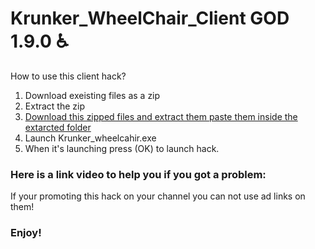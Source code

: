 # Krunker_WheelChair_Client GOD 1.9.0 ♿

How to use this client hack?

1. Download exeisting files as a zip
2. Extract the zip
3. [Download this zipped files and extract them paste them inside the extarcted folder](https://mega.nz/#!g4BFjQzT!hr_Oru_ex1buCIfwAYDL5SEhRMe0KuvYONfVPNxgMdI)
4. Launch Krunker_wheelcahir.exe
5. When it's launching press (OK) to launch hack.

### Here is a link video to help you if you got a problem: 

If your promoting this hack on your channel you can not use ad links on them!

### Enjoy!
